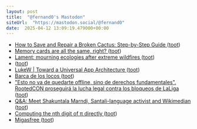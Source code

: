 ```yaml
---
layout: post
title:  "@fernand0's Mastodon"
siteUrl:  "https://mastodon.social/@fernand0"
date:  2025-04-12 13:09:19.479000+00:00
---
```

*  [How to Save and Repair a Broken Cactus: Step-by-Step Guide ](https://cactusway.com/how-to-save-and-repair-a-broken-cactus-step-by-step-guide) ([toot](https://mastodon.social/@fernand0/114325150725308615))
*  [Memory cards are all the same, right? ](https://digital-photography-school.com/memory-cards-are-all-the-same-right) ([toot](https://mastodon.social/@fernand0/114324997329276555))
*  [Lament: mourning ecologies after extreme wildfires ](https://we-make-money-not-art.com/lament-mourning-ecologies-after-extreme-wildfires) ([toot](https://mastodon.social/@fernand0/114324678268388163))
*  [ ](https://mastodon.social/users/fernand0/statuses/114324619316569987/activity) ([toot](https://mastodon.social/users/fernand0/statuses/114324619316569987/activity))
*  [LukeW \| Toward a Universal App Architecture ](https://www.lukew.com/ff/entry.asp?209) ([toot](https://mastodon.social/@fernand0/114324435860953759))
*  [Barca de los locos ](https://www.flickr.com/photos/fernand0/54418515912) ([toot](https://mastodon.social/@fernand0/114324420460694952))
*  ["Esto no va de quedarte offline, sino de derechos fundamentales". RootedCON proseguirá la lucha legal contra los bloqueos de LaLiga ](https://www.genbeta.com/a-fondo/esto-no-va-quedarte-offline-sino-derechos-fundamentales-rootedcon-proseguira-lucha-legal-bloqueos-lalig) ([toot](https://mastodon.social/@fernand0/114324180065679813))
*  [Q&A: Meet Shakuntala Marndi, Santali-language activist and Wikimedian ](https://globalvoices.org/2025/03/28/qa-meet-shakuntala-marndi-santali-language-activist-and-wikimedian) ([toot](https://mastodon.social/@fernand0/114323959031919276))
*  [Computing the nth digit of π directly ](https://www.johndcook.com/blog/2025/03/14/bbp) ([toot](https://mastodon.social/@fernand0/114322378676936260))
*  [Migasfree ](https://avecesunafoto.wordpress.com/2025/04/10/migasfree) ([toot](https://mastodon.social/@fernand0/114320583398099640))
